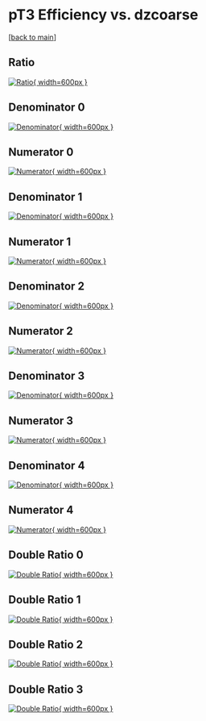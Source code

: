 # pT3 Efficiency vs. dzcoarse

[[back to main](./)]



## Ratio

[![Ratio](../mtv/var/pT3_xtr_13_-1_eff_dzcoarse.png){ width=600px }](../mtv/var/pT3_xtr_13_-1_eff_dzcoarse.pdf)

## Denominator 0

[![Denominator](../mtv/den/pT3_xtr_13_-1_eff_dzcoarse_den0.png){ width=600px }](../mtv/den/pT3_xtr_13_-1_eff_dzcoarse_den0.pdf)

## Numerator 0

[![Numerator](../mtv/num/pT3_xtr_13_-1_eff_dzcoarse_num0.png){ width=600px }](../mtv/num/pT3_xtr_13_-1_eff_dzcoarse_num0.pdf)

## Denominator 1

[![Denominator](../mtv/den/pT3_xtr_13_-1_eff_dzcoarse_den1.png){ width=600px }](../mtv/den/pT3_xtr_13_-1_eff_dzcoarse_den1.pdf)

## Numerator 1

[![Numerator](../mtv/num/pT3_xtr_13_-1_eff_dzcoarse_num1.png){ width=600px }](../mtv/num/pT3_xtr_13_-1_eff_dzcoarse_num1.pdf)

## Denominator 2

[![Denominator](../mtv/den/pT3_xtr_13_-1_eff_dzcoarse_den2.png){ width=600px }](../mtv/den/pT3_xtr_13_-1_eff_dzcoarse_den2.pdf)

## Numerator 2

[![Numerator](../mtv/num/pT3_xtr_13_-1_eff_dzcoarse_num2.png){ width=600px }](../mtv/num/pT3_xtr_13_-1_eff_dzcoarse_num2.pdf)

## Denominator 3

[![Denominator](../mtv/den/pT3_xtr_13_-1_eff_dzcoarse_den3.png){ width=600px }](../mtv/den/pT3_xtr_13_-1_eff_dzcoarse_den3.pdf)

## Numerator 3

[![Numerator](../mtv/num/pT3_xtr_13_-1_eff_dzcoarse_num3.png){ width=600px }](../mtv/num/pT3_xtr_13_-1_eff_dzcoarse_num3.pdf)

## Denominator 4

[![Denominator](../mtv/den/pT3_xtr_13_-1_eff_dzcoarse_den4.png){ width=600px }](../mtv/den/pT3_xtr_13_-1_eff_dzcoarse_den4.pdf)

## Numerator 4

[![Numerator](../mtv/num/pT3_xtr_13_-1_eff_dzcoarse_num4.png){ width=600px }](../mtv/num/pT3_xtr_13_-1_eff_dzcoarse_num4.pdf)

## Double Ratio 0

[![Double Ratio](../mtv/ratio/pT3_xtr_13_-1_eff_dzcoarse_ratio0.png){ width=600px }](../mtv/ratio/pT3_xtr_13_-1_eff_dzcoarse_ratio0.pdf)

## Double Ratio 1

[![Double Ratio](../mtv/ratio/pT3_xtr_13_-1_eff_dzcoarse_ratio1.png){ width=600px }](../mtv/ratio/pT3_xtr_13_-1_eff_dzcoarse_ratio1.pdf)

## Double Ratio 2

[![Double Ratio](../mtv/ratio/pT3_xtr_13_-1_eff_dzcoarse_ratio2.png){ width=600px }](../mtv/ratio/pT3_xtr_13_-1_eff_dzcoarse_ratio2.pdf)

## Double Ratio 3

[![Double Ratio](../mtv/ratio/pT3_xtr_13_-1_eff_dzcoarse_ratio3.png){ width=600px }](../mtv/ratio/pT3_xtr_13_-1_eff_dzcoarse_ratio3.pdf)

